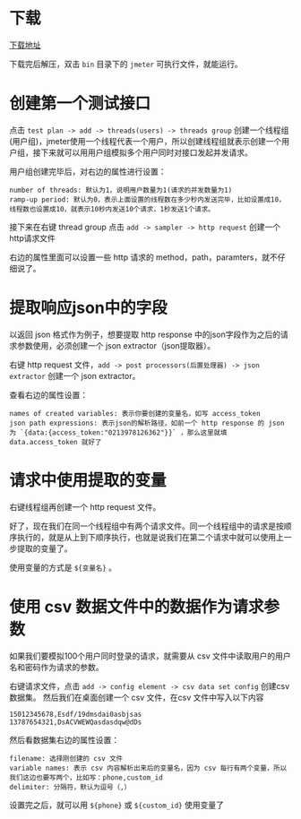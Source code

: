 # 下载

[下载地址](https://jmeter.apache.org/download_jmeter.cgi)

下载完后解压，双击 `bin` 目录下的 `jmeter` 可执行文件，就能运行。

# 创建第一个测试接口

点击 `test plan -> add -> threads(users) -> threads group` 创建一个线程组(用户组)，jmeter使用一个线程代表一个用户，所以创建线程组就表示创建一个用户组，接下来就可以用用户组模拟多个用户同时对接口发起并发请求。

用户组创建完毕后，对右边的属性进行设置：

```
number of threads: 默认为1，说明用户数量为1(请求的并发数量为1)
ramp-up period: 默认为0，表示上面设置的线程数在多少秒内发送完毕，比如设置成10，线程数也设置成10，就表示10秒内发送10个请求，1秒发送1个请求。
```

接下来在右键 thread group 点击 `add -> sampler -> http request` 创建一个http请求文件

右边的属性里面可以设置一些 http 请求的 method，path，paramters，就不仔细说了。


# 提取响应json中的字段

以返回 json 格式作为例子，想要提取 http response 中的json字段作为之后的请求参数使用，必须创建一个 json extractor（json提取器）。

右键 http request 文件，`add -> post processors(后置处理器) -> json extractor` 创建一个 json extractor。

查看右边的属性设置：

```
names of created variables: 表示你要创建的变量名，如写 access_token
json path expressions: 表示json的解析路径，如前一个 http response 的 json 为 `{data:{access_token:"0213978126362"}}` ，那么这里就填 data.access_token 就好了
```

# 请求中使用提取的变量

右键线程组再创建一个 http request 文件。

好了，现在我们在同一个线程组中有两个请求文件。同一个线程组中的请求是按顺序执行的，就是从上到下顺序执行，也就是说我们在第二个请求中就可以使用上一步提取的变量了。

使用变量的方式是 `${变量名}` 。

# 使用 csv 数据文件中的数据作为请求参数

如果我们要模拟100个用户同时登录的请求，就需要从 csv 文件中读取用户的用户名和密码作为请求的参数。

右键请求文件，点击 `add -> config element -> csv data set config` 创建csv数据集。
然后我们在桌面创建一个 csv 文件，在csv 文件中写入以下内容

```
15012345678,Esdf/19dmsdai0asbjsas
13787654321,DsACVWEWQasdasdqw@dDs
```

然后看数据集右边的属性设置：

```
filename: 选择刚创建的 csv 文件
variable names: 表示 csv 内容解析出来后的变量名，因为 csv 每行有两个变量，所以我们这边也要写两个，比如写：phone,custom_id
delimiter: 分隔符，默认为逗号（,）
```

设置完之后，就可以用 `${phone}` 或 `${custom_id}` 使用变量了